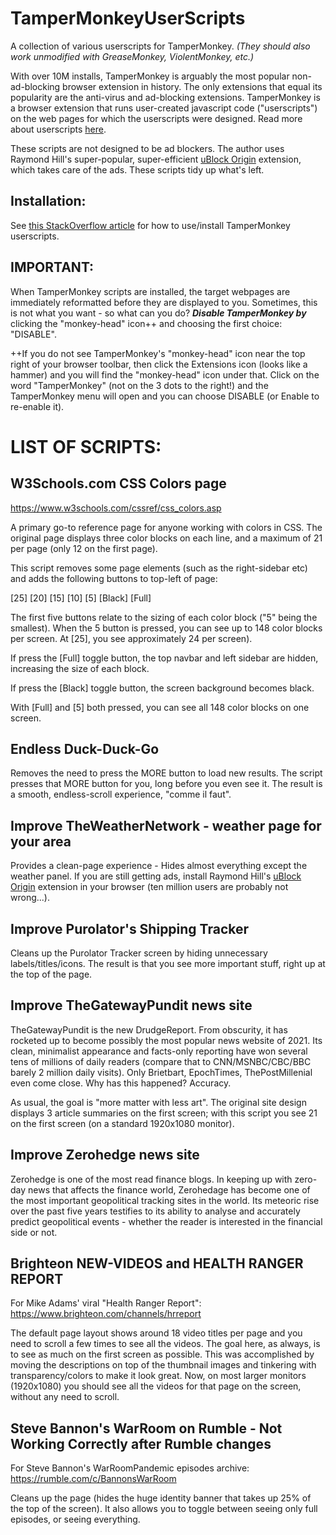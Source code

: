 # TamperMonkeyUserScripts
A collection of various userscripts for TamperMonkey. *(They should also work unmodified with GreaseMonkey, ViolentMonkey, etc.)*

With over 10M installs, TamperMonkey is arguably the most popular non-ad-blocking browser extension in history. The only extensions that equal its popularity are the anti-virus and ad-blocking extensions. TamperMonkey is a browser extension that runs user-created javascript code ("userscripts") on the web pages for which the userscripts were designed. Read more about userscripts [here](https://simply-how.com/enhance-and-fine-tune-any-web-page-the-complete-user-scripts-guide).

These scripts are not designed to be ad blockers. The author uses Raymond Hill's super-popular, super-efficient [uBlock Origin](https://chrome.google.com/webstore/detail/ublock-origin/cjpalhdlnbpafiamejdnhcphjbkeiagm) extension, which takes care of the ads. These scripts tidy up what's left.

## Installation:

See [this StackOverflow article](https://stackoverflow.com/a/53161629/1447509) for how to use/install TamperMonkey userscripts.

## IMPORTANT:

When TamperMonkey scripts are installed, the target webpages are immediately reformatted before they are displayed to you. Sometimes, this is not what you want - so what can you do? ***Disable TamperMonkey by*** clicking the "monkey-head" icon++ and choosing the first choice: "DISABLE".

++If you do not see TamperMonkey's "monkey-head" icon near the top right of your browser toolbar, then click the Extensions icon (looks like a hammer) and you will find the "monkey-head" icon under that. Click on the word "TamperMonkey" (not on the 3 dots to the right!) and the TamperMonkey menu will open and you can choose DISABLE (or Enable to re-enable it).

# LIST OF SCRIPTS:

## W3Schools.com CSS Colors page

https://www.w3schools.com/cssref/css_colors.asp

A primary go-to reference page for anyone working with colors in CSS. The original page displays three color blocks on each line, and a maximum of 21 per page (only 12 on the first page).

This script removes some page elements (such as the right-sidebar etc) and adds the following buttons to top-left of page:

[25] [20] [15] [10] [5] [Black] [Full]

The first five buttons relate to the sizing of each color block ("5" being the smallest). When the 5 button is pressed, you can see up to 148 color blocks per screen. At [25], you see approximately 24 per screen).

If press the [Full] toggle button, the top navbar and left sidebar are hidden, increasing the size of each block.

If press the [Black] toggle button, the screen background becomes black.

With [Full] and [5] both pressed, you can see all 148 color blocks on one screen.


## Endless Duck-Duck-Go

Removes the need to press the MORE button to load new results. The script presses that MORE button for you, long before you even see it. The result is a smooth, endless-scroll experience, "comme il faut".

## Improve TheWeatherNetwork - weather page for your area

Provides a clean-page experience - Hides almost everything except the weather panel. If you are still getting ads, install Raymond Hill's [uBlock Origin](https://chrome.google.com/webstore/detail/ublock-origin/cjpalhdlnbpafiamejdnhcphjbkeiagm) extension in your browser (ten million users are probably not wrong...).

## Improve Purolator's Shipping Tracker

Cleans up the Purolator Tracker screen by hiding unnecessary labels/titles/icons. The result is that you see more important stuff, right up at the top of the page.

## Improve TheGatewayPundit news site

TheGatewayPundit is the new DrudgeReport. From obscurity, it has rocketed up to become possibly the most popular news website of 2021. Its clean, minimalist appearance and facts-only reporting have won several tens of millions of daily readers (compare that to CNN/MSNBC/CBC/BBC barely 2 million daily visits). Only Brietbart, EpochTimes, ThePostMillenial even come close. Why has this happened? Accuracy.

As usual, the goal is "more matter with less art". The original site design displays 3 article summaries on the first screen; with this script you see 21 on the first screen (on a standard 1920x1080 monitor).

## Improve Zerohedge news site

Zerohedge is one of the most read finance blogs. In keeping up with zero-day news that affects the finance world, Zerohedage has become one of the most important geopolitical tracking sites in the world. Its meteoric rise over the past five years testifies to its ability to analyse and accurately predict geopolitical events - whether the reader is interested in the financial side or not.

## Brighteon NEW-VIDEOS and HEALTH RANGER REPORT

For Mike Adams' viral "Health Ranger Report": https://www.brighteon.com/channels/hrreport

The default page layout shows around 18 video titles per page and you need to scroll a few times to see all the videos. The goal here, as always, is to see as much on the first screen as possible.  This was accomplished by moving the descriptions on top of the thumbnail images and tinkering with transparency/colors to make it look great. Now, on most larger monitors (1920x1080) you should see all the videos for that page on the screen, without any need to scroll.

## Steve Bannon's WarRoom on Rumble - Not Working Correctly after Rumble changes

For Steve Bannon's WarRoomPandemic episodes archive: https://rumble.com/c/BannonsWarRoom

Cleans up the page (hides the huge identity banner that takes up 25% of the top of the screen). It also allows you to toggle between seeing only full episodes, or seeing everything.
